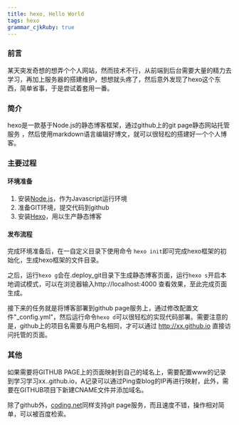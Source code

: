 ```yaml
---
title: hexo, Hello World
tags: hexo
grammar_cjkRuby: true
---
```


### 前言
某天突发奇想的想弄个个人网站，然而技术不行，从前端到后台需要大量的精力去学习，再加上服务器的搭建维护，想想就头疼了，然后意外发现了hexo这个东西，简单省事，于是尝试着套用一番。

### 简介
hexo是一款基于Node.js的静态博客框架，通过github上的git page静态网站托管服务 ，然后使用markdown语言编辑好博文，就可以很轻松的搭建好一个个人博客。

### 主要过程

#### 环境准备

 1. 安装[Node.js][1]，作为Javascript运行环境
 2. 准备GIT环境，提交代码到github
 3. 安装[Hexo][2]，用以生产静态博客

#### 发布流程

完成环境准备后，在一自定义目录下使用命令    `hexo init`即可完成hexo框架的初始化，生成hexo框架的文件目录。

之后，运行`hexo g`会在.deploy_git目录下生成静态博客页面，运行`hexo s`开启本地调试模式，可以在浏览器输入http://localhost:4000 查看效果，至此完成页面生成。

接下来的任务就是将博客部署到github page服务上，通过修改配置文件"\_config.yml"，然后运行命令`hexo d`可以很轻松的实现代码部署。需要注意的是，github上的项目名需要与用户名相同，才可以通过 http://xx.github.io 直接访问托管的页面。

### 其他
如果需要将GITHUB PAGE上的页面映射到自己的域名上，需要配置www的记录到学习学习xx..github.io，A记录可以通过Ping查blog的IP再进行映射，此外，需要在GITHUB项目下新建CNAME文件并添加域名。

除了github外，[coding.net][3]同样支持git page服务，而且速度不错，操作相对简单，可以被百度检索。



  [1]: https://nodejs.org/en/
  [2]: https://hexo.io/zh-cn/
  [3]: https://coding.net/